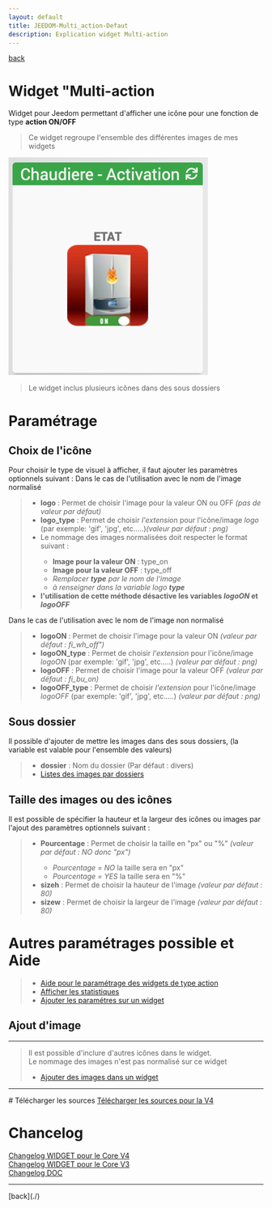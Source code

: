 ```yaml
---
layout: default
title: JEEDOM-Multi_action-Defaut
description: Explication widget Multi-action
---
```

[back](./)
# Widget "Multi-action

Widget pour Jeedom permettant d'afficher une icône pour une fonction de type <b>action ON/OFF</b>
<blockquote>
    Ce widget regroupe l'ensemble des différentes images de mes widgets
</blockquote>

<p><img src="img/RESULTAT_JEEDOM_Chaudiere_Activation.png" alt="Resultat" /></p>
<blockquote>
    Le widget inclus plusieurs icônes dans des sous dossiers
</blockquote>

# Paramétrage
## Choix de l'icône
Pour choisir le type de visuel à afficher, il faut ajouter les paramètres optionnels suivant :
Dans le cas de l'utilisation avec le nom de l'image normalisé
<blockquote>
        <ul>
            <li><b>logo</b> : Permet de choisir l'image pour la valeur ON ou OFF <i>(pas de valeur par défaut)</i></li>
            <li><b>logo_type</b> : Permet de choisir <i>l'extension</i> pour l'icône/image <i>logo</i> (par exemple: 'gif', 'jpg', etc.....)<i>(valeur par défaut : png)</i></li>
            <li>Le nommage des images normalisées doit respecter le format suivant :</li>
            <ul>
                <li><b>Image pour la valeur ON</b> : type_on</li>
                <li><b>Image pour la valeur OFF</b> : type_off</li>
                <li><i>Remplacer <b>type</b> par le nom de l'image</i></li>
                <li><i>à renseigner dans la variable logo <b>type</b></i></li>
            </ul>
            <li><b>l'utilisation de cette méthode désactive les variables <i>logoON</i> et <i>logoOFF</i></b> </li>
        </ul>
</blockquote>
Dans le cas de l'utilisation avec le nom de l'image non normalisé
<blockquote>
        <ul>
            <li><b>logoON</b> : Permet de choisir l'image pour la valeur ON <i>(valeur par défaut : fi_wh_off")</i></li>
            <li><b>logoON_type</b> : Permet de choisir <i>l'extension</i> pour l'icône/image <i>logoON</i> (par exemple: 'gif', 'jpg', etc.....)<i> (valeur par défaut : png)</i></li>
            <li><b>logoOFF</b> : Permet de choisir l'image pour la valeur OFF <i>(valeur par défaut : fi_bu_on)</i></li>
            <li><b>logoOFF_type</b> : Permet de choisir <i>l'extension</i> pour l'icône/image <i>logoOFF</i> (par exemple: 'gif', 'jpg', etc.....)<i> (valeur par défaut : png)</i></li>
        </ul>
</blockquote>

## Sous dossier
Il possible d'ajouter de mettre les images dans des sous dossiers, (la variable est valable pour l'ensemble des valeurs)
<blockquote>
        <ul>
            <li><b>dossier</b> : Nom du dossier (Par défaut : divers)</li>
            <li><a href="./JEEDOM_Liste_images_dossiers.html">Listes des images par dossiers</a></li>
        </ul>
</blockquote>

## Taille des images ou des icônes
Il est possible de spécifier la hauteur et la largeur des icônes ou images par l'ajout des paramètres optionnels suivant :
<blockquote>
        <ul>
            <li><b>Pourcentage</b> : Permet de choisir la taille en "px" ou "%" <i>(valeur par défaut : NO donc "px")</i></li>
            <ul>
                <li><i>Pourcentage = NO</i> la taille sera en "px"</li>
                <li><i>Pourcentage = YES</i> la taille sera en "%"</li>
            </ul>
            <li><b>sizeh</b> : Permet de choisir la hauteur de l'image <i>(valeur par défaut : 80)</i></li>
            <li><b>sizew</b> : Permet de choisir la largeur de l'image <i>(valeur par défaut : 80)</i></li>
        </ul>
</blockquote>

# Autres paramétrages possible et Aide
<blockquote>
        <ul>
            <li><a href="JEEDOM_AIDE_CONFIG_ACTION.html">Aide pour le paramétrage des widgets de type action</a></li>
            <li><a href="JEEDOM_AIDE_STATS.html">Afficher les statistiques</a></li>
            <li><a href="JEEDOM_AIDE_PARA.html">Ajouter les paramétres sur un widget</a></li>
        </ul>
</blockquote>
    
## Ajout d'image
<hr />
<blockquote>
        Il est possible d'inclure d'autres icônes dans le widget.<br/>
        Le nommage des images n'est pas normalisé sur ce widget
        <ul>
            <li><a href="JEEDOM_AIDE_ADD_IMG.html">Ajouter des images dans un widget</a></li>
        </ul>
</blockquote>

<hr />
# Télécharger les sources
<a href="https://github.com/JEALG/JEEDOM-Multi_action-Defaut/tree/masterv4">Télécharger les sources pour la V4</a><br/>

# Chancelog
<a href="https://github.com/JEALG/JEEDOM-Multi_action-Defaut/commits/masterv4">Changelog WIDGET pour le Core V4</a><br/>
<a href="https://github.com/JEALG/JEEDOM-Multi_action-Defaut/commits/master">Changelog WIDGET pour le Core V3</a><br/>
<a href="https://github.com/JEALG/JEEDOM-Widget_JAG-doc/commits/master">Changelog DOC</a>


<hr />
[back](./)